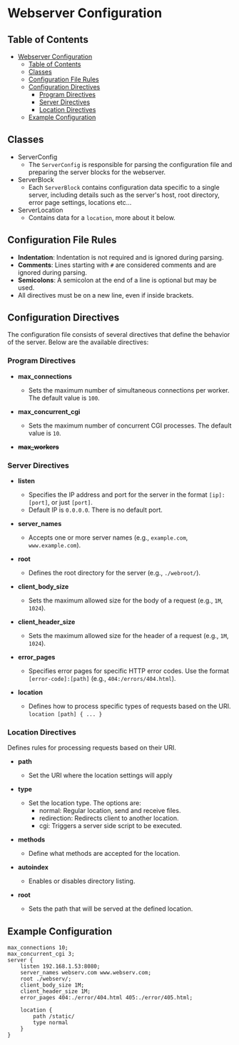 # Webserver Configuration

## Table of Contents
- [Webserver Configuration](#webserver-configuration)
	- [Table of Contents](#table-of-contents)
	- [Classes](#classes)
	- [Configuration File Rules](#configuration-file-rules)
	- [Configuration Directives](#configuration-directives)
		- [Program Directives](#program-directives)
		- [Server Directives](#server-directives)
		- [Location Directives](#location-directives)
	- [Example Configuration](#example-configuration)

## Classes
  - ServerConfig
    - The `ServerConfig` is responsible for parsing the configuration file and preparing the server blocks for the webserver.
  - ServerBlock
    - Each `ServerBlock` contains configuration data specific to a single server, including details such as the server's host, root directory, error page settings, locations etc...
  - ServerLocation 
    - Contains data for a `location`, more about it below.

## Configuration File Rules

- **Indentation**: Indentation is not required and is ignored during parsing.
- **Comments**: Lines starting with `#` are considered comments and are ignored during parsing.
- **Semicolons**: A semicolon at the end of a line is optional but may be used.
- All directives must be on a new line, even if inside brackets.
  
## Configuration Directives

The configuration file consists of several directives that define the behavior of the server. Below are the available directives:

### Program Directives

- **max_connections**  
  - Sets the maximum number of simultaneous connections per worker. The default value is `100`.

- **max_concurrent_cgi**  
  - Sets the maximum number of concurrent CGI processes. The default value is `10`.

- ~~**max_workers**~~

### Server Directives

- **listen**  
  - Specifies the IP address and port for the server in the format `[ip]:[port]`, or just `[port]`.
  - Default IP is `0.0.0.0`. There is no default port.
  
- **server_names**  
  - Accepts one or more server names (e.g., `example.com`, `www.example.com`).
  
- **root**  
  - Defines the root directory for the server (e.g., `./webroot/`).
  
- **client_body_size**  
  - Sets the maximum allowed size for the body of a request (e.g., `1M`, `1024`).

- **client_header_size**  
  - Sets the maximum allowed size for the header of a request (e.g., `1M`, `1024`).

- **error_pages**  
  - Specifies error pages for specific HTTP error codes. Use the format `[error-code]:[path]` (e.g., `404:/errors/404.html`).

- **location**
  - Defines how to process specific types of requests based on the URI. `location [path] { ... }`

### Location Directives

Defines rules for processing requests based on their URI.

- **path**
  - Set the URI where the location settings will apply

- **type**
  - Set the location type. The options are:
    - normal:		Regular location, send and receive files.
    - redirection:	Redirects client to another location.
    - cgi:			Triggers a server side script to be executed.

- **methods**
  - Define what methods are accepted for the location.

- **autoindex**
  - Enables or disables directory listing.
  
- **root**
  - Sets the path that will be served at the defined location.

## Example Configuration

```plaintext
max_connections 10;
max_concurrent_cgi 3;
server {
    listen 192.168.1.53:8080;
    server_names webserv.com www.webserv.com;
    root ./webserv/;
    client_body_size 1M;
    client_header_size 1M;
    error_pages 404:./error/404.html 405:./error/405.html;
    
    location {
		path /static/
        type normal
    }
}
```

